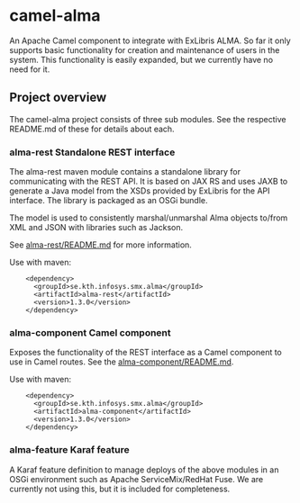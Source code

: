 # camel-alma

An Apache Camel component to integrate with ExLibris ALMA. So far it only
supports basic functionality for creation and maintenance of users in the
system. This functionality is easily expanded, but we currently have no need
for it.

## Project overview

The camel-alma project consists of three sub modules. See the respective
README.md of these for details about each.

### alma-rest Standalone REST interface

The alma-rest maven module contains a standalone library for communicating 
with the REST API. It is based on JAX RS and uses JAXB to generate a Java
model from the XSDs provided by ExLibris for the API interface. The library
is packaged as an OSGi bundle.

The model is used to consistently marshal/unmarshal Alma objects to/from
XML and JSON with libraries such as Jackson.

See [alma-rest/README.md](alma-rest/README.md) for more information.

Use with maven:
```
    <dependency>
      <groupId>se.kth.infosys.smx.alma</groupId>
      <artifactId>alma-rest</artifactId>
      <version>1.3.0</version>
    </dependency>
```

### alma-component Camel component

Exposes the functionality of the REST interface as a Camel component to 
use in Camel routes. See the [alma-component/README.md](alma-component/README.md).

Use with maven:
```
    <dependency>
      <groupId>se.kth.infosys.smx.alma</groupId>
      <artifactId>alma-component</artifactId>
      <version>1.3.0</version>
    </dependency>
```

### alma-feature Karaf feature

A Karaf feature definition to manage deploys of the above modules in an OSGi
environment such as Apache ServiceMix/RedHat Fuse. We are currently not using
this, but it is included for completeness.

